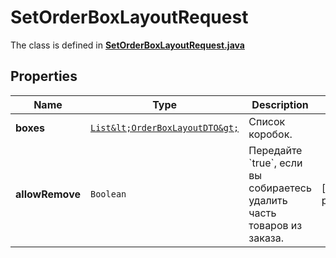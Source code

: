 

# SetOrderBoxLayoutRequest

The class is defined in **[SetOrderBoxLayoutRequest.java](../../src/main/java/org/openapitools/model/SetOrderBoxLayoutRequest.java)**

## Properties

Name | Type | Description | Notes
------------ | ------------- | ------------- | -------------
**boxes** | [`List&lt;OrderBoxLayoutDTO&gt;`](OrderBoxLayoutDTO.md) | Список коробок. | 
**allowRemove** | `Boolean` | Передайте &#x60;true&#x60;, если вы собираетесь удалить часть товаров из заказа. |  [optional property]




